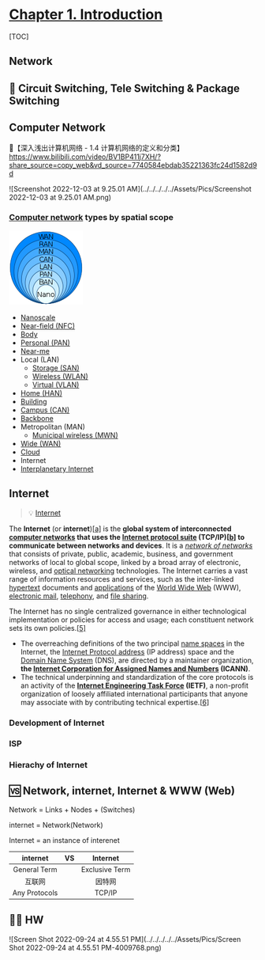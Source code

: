 # [Chapter 1. Introduction](https://www.hackers-arise.com)

[TOC]



## Network





## 🚛 Circuit Switching, Tele Switching & Package Switching





## Computer Network

:link:【深入浅出计算机网络 - 1.4 计算机网络的定义和分类】 https://www.bilibili.com/video/BV1BP411j7XH/?share_source=copy_web&vd_source=7740584ebdab35221363fc24d1582d9d



![Screenshot 2022-12-03 at 9.25.01 AM](../../../../../Assets/Pics/Screenshot 2022-12-03 at 9.25.01 AM.png)



### [Computer network](https://en.wikipedia.org/wiki/Computer_network) types by spatial scope



![Data Networks classification by spatial scope.svg](../../../../../Assets/Pics/150px-Data_Networks_classification_by_spatial_scope.svg-20221203085442189.png)



- [Nanoscale](https://en.wikipedia.org/wiki/Nanonetwork)
- [Near-field (NFC)](https://en.wikipedia.org/wiki/Near-field_communication)
- [Body](https://en.wikipedia.org/wiki/Body_area_network)
- [Personal (PAN)](https://en.wikipedia.org/wiki/Personal_area_network)
- [Near-me](https://en.wikipedia.org/wiki/Near-me_area_network)
- Local (LAN)
  - [Storage (SAN)](https://en.wikipedia.org/wiki/Storage_area_network)
  - [Wireless (WLAN)](https://en.wikipedia.org/wiki/Wireless_LAN)
  - [Virtual (VLAN)](https://en.wikipedia.org/wiki/VLAN)
- [Home (HAN)](https://en.wikipedia.org/wiki/Home_network)
- [Building](https://en.wikipedia.org/wiki/Building_area_network)
- [Campus (CAN)](https://en.wikipedia.org/wiki/Campus_network)
- [Backbone](https://en.wikipedia.org/wiki/Backbone_network)
- Metropolitan (MAN)
  - [Municipal wireless (MWN)](https://en.wikipedia.org/wiki/Municipal_wireless_network)
- [Wide (WAN)](https://en.wikipedia.org/wiki/Wide_area_network)
- [Cloud](https://en.wikipedia.org/wiki/Internet_area_network)
- Internet
- [Interplanetary Internet](https://en.wikipedia.org/wiki/Interplanetary_Internet)





## Internet



> :bulb: [Internet](https://www.henduohao.com/product/1065.html)



The **Internet** (or **internet**)[[a\]](https://en.wikipedia.org/wiki/Internet#cite_note-1) is the **global system of interconnected [computer networks](https://en.wikipedia.org/wiki/Computer_network) that uses the [Internet protocol suite](https://en.wikipedia.org/wiki/Internet_protocol_suite) (TCP/IP)[[b\]](https://en.wikipedia.org/wiki/Internet#cite_note-3) to communicate between networks and devices**. It is a *[network of networks](https://en.wikipedia.org/wiki/Internetworking)* that consists of private, public, academic, business, and government networks of local to global scope, linked by a broad array of electronic, wireless, and [optical networking](https://en.wikipedia.org/wiki/Optical_networking) technologies. The Internet carries a vast range of information resources and services, such as the inter-linked [hypertext](https://en.wikipedia.org/wiki/Hypertext) documents and [applications](https://en.wikipedia.org/wiki/Web_application) of the [World Wide Web](https://en.wikipedia.org/wiki/World_Wide_Web) (WWW), [electronic mail](https://en.wikipedia.org/wiki/Email), [telephony](https://en.wikipedia.org/wiki/Internet_telephony), and [file sharing](https://en.wikipedia.org/wiki/File_sharing).

The Internet has no single centralized governance in either technological implementation or policies for access and usage; each constituent network sets its own policies.[[5\]](https://en.wikipedia.org/wiki/Internet#cite_note-7) 

- The overreaching definitions of the two principal [name spaces](https://en.wikipedia.org/wiki/Name_space) in the Internet, the [Internet Protocol address](https://en.wikipedia.org/wiki/IP_address) (IP address) space and the [Domain Name System](https://en.wikipedia.org/wiki/Domain_Name_System) (DNS), are directed by a maintainer organization, **the [Internet Corporation for Assigned Names and Numbers](https://en.wikipedia.org/wiki/Internet_Corporation_for_Assigned_Names_and_Numbers) (ICANN)**.
- The technical underpinning and standardization of the core protocols is an activity of the **[Internet Engineering Task Force](https://en.wikipedia.org/wiki/Internet_Engineering_Task_Force) (IETF)**, a non-profit organization of loosely affiliated international participants that anyone may associate with by contributing technical expertise.[[6\]](https://en.wikipedia.org/wiki/Internet#cite_note-8) 

### Development of Internet



### ISP



### Hierachy of Internet







## 🆚 Network, internet, Internet & WWW (Web)

 

Network = Links + Nodes + (Switches)

internet = Network(Network)

Internet = an instance of interenet 



| internet     | VS | Internet |
| :--: | :--: | :--: |
| General Term |      | Exclusive Term |
| 互联网 |      | 因特网 |
| Any Protocols |      | TCP/IP |



## ✍🏾 HW

![Screen Shot 2022-09-24 at 4.55.51 PM](../../../../../Assets/Pics/Screen Shot 2022-09-24 at 4.55.51 PM-4009768.png)
